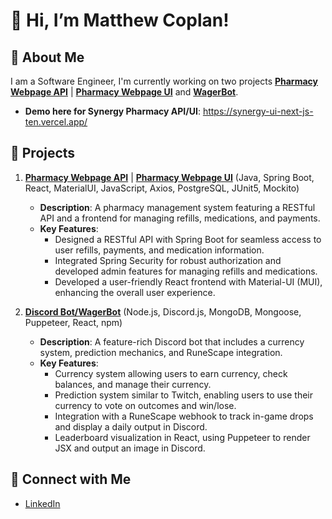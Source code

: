 # 👋 Hi, I’m Matthew Coplan!

## 🚀 About Me
I am a Software Engineer, I'm currently working on two projects **[Pharmacy Webpage API](https://github.com/mcoplan2/SynergyPharmacyAPI)** | **[Pharmacy Webpage UI](https://github.com/mcoplan2/SynergyUINextJS)** and **[WagerBot](https://github.com/mcoplan2/WagerBot)**.

   - **Demo here for Synergy Pharmacy API/UI**: https://synergy-ui-next-js-ten.vercel.app/

## 🌟 Projects

1. **[Pharmacy Webpage API](https://github.com/mcoplan2/SynergyPharmacyAPI)** | **[Pharmacy Webpage UI](https://github.com/mcoplan2/SynergyPharmacyUI)** (Java, Spring Boot, React, MaterialUI, JavaScript, Axios, PostgreSQL, JUnit5, Mockito)
   - **Description**: A pharmacy management system featuring a RESTful API and a frontend for managing refills, medications, and payments.
   - **Key Features**:
     - Designed a RESTful API with Spring Boot for seamless access to user refills, payments, and medication information.
     - Integrated Spring Security for robust authorization and developed admin features for managing refills and medications.
     - Developed a user-friendly React frontend with Material-UI (MUI), enhancing the overall user experience.

2. **[Discord Bot/WagerBot](https://github.com/mcoplan2/WagerBot)** (Node.js, Discord.js, MongoDB, Mongoose, Puppeteer, React, npm)
   - **Description**: A feature-rich Discord bot that includes a currency system, prediction mechanics, and RuneScape integration.
    - **Key Features**:
      - Currency system allowing users to earn currency, check balances, and manage their currency.
      - Prediction system similar to Twitch, enabling users to use their currency to vote on outcomes and win/lose.
      - Integration with a RuneScape webhook to track in-game drops and display a daily output in Discord.
      - Leaderboard visualization in React, using Puppeteer to render JSX and output an image in Discord.

## 🔗 Connect with Me
- [LinkedIn](https://www.linkedin.com/in/matthewcoplan)
